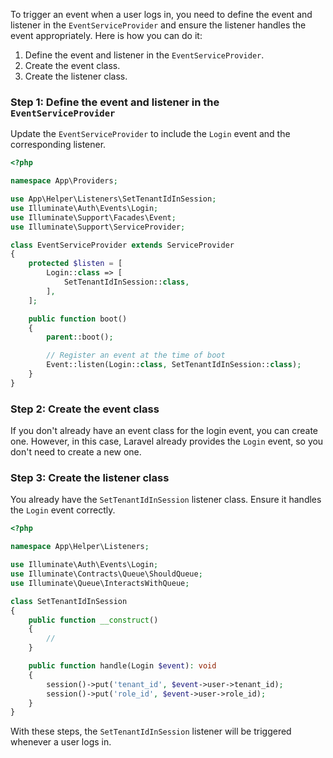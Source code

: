 To trigger an event when a user logs in, you need to define the event and listener in the `EventServiceProvider` and ensure the listener handles the event appropriately. Here is how you can do it:

1. Define the event and listener in the `EventServiceProvider`.
2. Create the event class.
3. Create the listener class.

### Step 1: Define the event and listener in the `EventServiceProvider`

Update the `EventServiceProvider` to include the `Login` event and the corresponding listener.

```php
<?php

namespace App\Providers;

use App\Helper\Listeners\SetTenantIdInSession;
use Illuminate\Auth\Events\Login;
use Illuminate\Support\Facades\Event;
use Illuminate\Support\ServiceProvider;

class EventServiceProvider extends ServiceProvider
{
    protected $listen = [
        Login::class => [
            SetTenantIdInSession::class,
        ],
    ];

    public function boot()
    {
        parent::boot();

        // Register an event at the time of boot
        Event::listen(Login::class, SetTenantIdInSession::class);
    }
}
```

### Step 2: Create the event class

If you don't already have an event class for the login event, you can create one. However, in this case, Laravel already provides the `Login` event, so you don't need to create a new one.

### Step 3: Create the listener class

You already have the `SetTenantIdInSession` listener class. Ensure it handles the `Login` event correctly.

```php
<?php

namespace App\Helper\Listeners;

use Illuminate\Auth\Events\Login;
use Illuminate\Contracts\Queue\ShouldQueue;
use Illuminate\Queue\InteractsWithQueue;

class SetTenantIdInSession
{
    public function __construct()
    {
        //
    }

    public function handle(Login $event): void
    {
        session()->put('tenant_id', $event->user->tenant_id);
        session()->put('role_id', $event->user->role_id);
    }
}
```

With these steps, the `SetTenantIdInSession` listener will be triggered whenever a user logs in.
